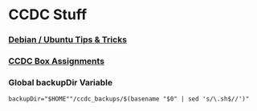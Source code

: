 # CCDC Stuff

### [Debian / Ubuntu Tips & Tricks](https://docs.google.com/document/d/1NCHm0c6p9uX0tFr1_uNoTgpCEvhJta3HaEGocwuElaY)

### [CCDC Box Assignments](https://docs.google.com/spreadsheets/d/1qehcr-z5UUX4_o3SxmbtM5GyRGJjXqPVMIITtHcLucs)

### Global backupDir Variable
`backupDir="$HOME""/ccdc_backups/$(basename "$0" | sed 's/\.sh$//')"`
